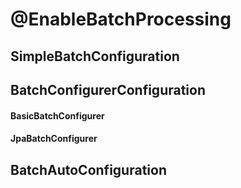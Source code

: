 # @EnableBatchProcessing

## SimpleBatchConfiguration

## BatchConfigurerConfiguration

#### BasicBatchConfigurer
#### JpaBatchConfigurer

## BatchAutoConfiguration
